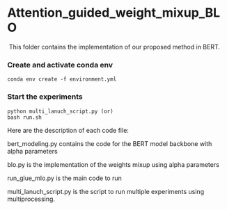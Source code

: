 # Attention_guided_weight_mixup_BLO
​
This folder contains the implementation of our proposed method in BERT.
​
### Create and activate conda env
```console
conda env create -f environment.yml
```
### Start the experiments
```console
python multi_lanuch_script.py (or)
bash run.sh
```

Here are the description of each code file:

bert_modeling.py contains the code for the BERT model backbone with alpha parameters

blo.py is the implementation of the weights mixup using alpha parameters

run_glue_mlo.py is the main code to run

multi_lanuch_script.py is the script to run multiple experiments using multiprocessing.
